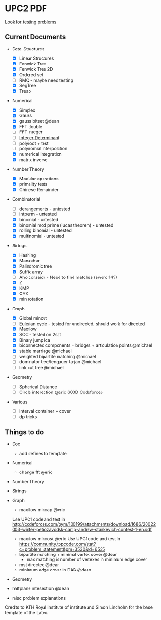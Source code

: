 # UPC2 PDF

[Look for testing problems](https://a2oj.com/categories)

## Current Documents

- Data-Structures

  - [x] Linear Structures
  - [X] Fenwick Tree
  - [X] Fenwick Tree 2D
  - [x] Ordered set
  - [ ] RMQ - maybe need testing
  - [x] SegTree
  - [x] Treap

- Numerical
  - [x] Simplex
  - [x] Gauss
  - [X] gauss bitset @dean
  - [X] FFT double
  - [ ] FFT integer
  - [ ] [Integer Determinant](https://uva.onlinejudge.org/index.php?option=onlinejudge&page=show_problem&problem=625)
  - [ ] polyroot + test
  - [ ] polynomial interpolation
  - [X] numerical integration
  - [X] matrix inverse

- Number Theory
  - [x] Modular operations
  - [x] primality tests
  - [x] Chinese Remainder

- Combinatorial
  - [ ] derangements - untested
  - [ ] intperm - untested
  - [X] binomial - untested
  - [X] binomial mod prime (lucas theorem) - untested
  - [X] rolling binomial - untested
  - [X] multinomial - untested

- Strings
  - [x] Hashing
  - [x] Manacher
  - [x] Palindromic tree
  - [x] Suffix array
  - [ ] Aho corsaick - Need to find matches (swerc 14?)
  - [x] Z
  - [X] KMP
  - [X] CYK
  - [X] min rotation

- Graph
  - [x] Global mincut
  - [ ] Eulerian cycle - tested for undirected, should work for directed
  - [x] Maxflow
  - [x] SCC - tested on 2sat
  - [X] Binary jump lca
  - [X] biconnected components + bridges + articulation points @michael
  - [X] stable marriage @michael
  - [ ] weighted bipartite matching @michael
  - [ ] dominator tree/lengauer tarjan @michael
  - [ ] link cut tree @michael

- Geometry
  - [ ] Spherical Distance
  - [ ] Circle interection @eric 600D Codeforces

- Various
  - [ ] interval container + cover
  - [ ] dp tricks

## Things to do

- Doc
  - add defines to template

- Numerical
  - change fft @eric

- Number Theory

- Strings

- Graph
  - maxflow mincap @eric

  Use UPC1 code and test in
    http://codeforces.com/gym/100199/attachments/download/1686/20022003-winter-petrozavodsk-camp-andrew-stankevich-contest-1-en.pdf

  - maxflow mincost @eric
  Use UPC1 code and test in
  https://community.topcoder.com/stat?c=problem_statement&pm=3530&rd=6535
  - bipartite matching + minimal vertex cover @dean
    - max matching is number of vertexes in minimum edge cover
  - mst directed @dean
  - minimum edge cover in DAG @dean

- Geometry

- halfplane intesection @dean

- misc problem explanations

Credits to KTH Royal institute of institute and Simon Lindholm for the base template of the Latex.
